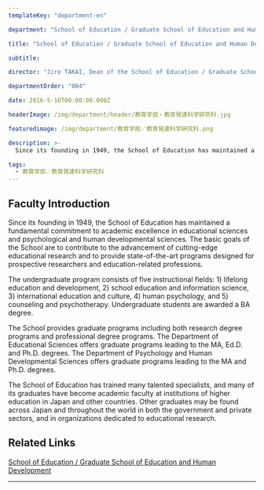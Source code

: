 ```yaml
---
templateKey: "department-en"

department: "School of Education / Graduate School of Education and Human Development"

title: "School of Education / Graduate School of Education and Human Development"

subtitle:

director: "Jiro TAKAI, Dean of the School of Education / Graduate School of Education and Human Development"

departmentOrder: "004"

date: 2016-5-16T00:00:00.000Z

headerImage: /img/department/header/教育学部・教育発達科学研究科.jpg

featuredimage: /img/department/教育学部／教育発達科学研究科.png

description: >-
  Since its founding in 1949, the School of Education has maintained a fundamental commitment to academic excellence in educational sciences and psychological and human developmental sciences. The basic goals of the School are to contribute to the advancement of cutting-edge educational research and to provide state-of-the-art programs designed for prospective researchers and education-related professions. The undergraduate program consists of five instructional fields: 1) lifelong education and development, 2) school education and information science, 3) international education and...

tags:
  - 教育学部／教育発達科学研究科
---
```


## Faculty Introduction

Since its founding in 1949, the School of Education has maintained a fundamental commitment to academic excellence in educational sciences and psychological and human developmental sciences. The basic goals of the School are to contribute to the advancement of cutting-edge educational research and to provide state-of-the-art programs designed for prospective researchers and education-related professions.

The undergraduate program consists of five instructional fields: 1) lifelong education and development, 2) school education and information science, 3) international education and culture, 4) human psychology, and 5) counseling and psychotherapy. Undergraduate students are awarded a BA degree.

The School provides graduate programs including both research degree programs and professional degree programs. The Department of Educational Sciences offers graduate programs leading to the MA, Ed.D. and Ph.D. degrees. The Department of Psychology and Human Developmental Sciences offers graduate programs leading to the MA and Ph.D. degrees.

The School of Education has trained many talented specialists, and many of its graduates have become academic faculty at institutions of higher education in Japan and other countries. Other graduates may be found across Japan and throughout the world in both the government and private sectors, and in organizations dedicated to educational research.

## Related Links

[School of Education / Graduate School of Education and Human Development](https://www.educa.nagoya-u.ac.jp/en/)

---
